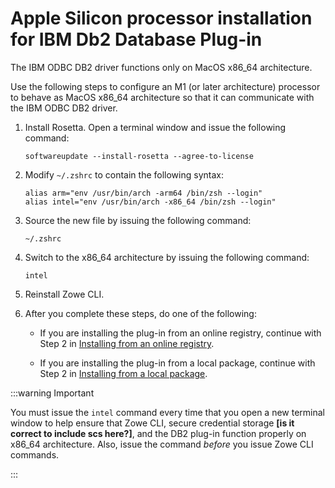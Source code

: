 # Apple Silicon processor installation for IBM Db2 Database Plug-in

The IBM ODBC DB2 driver functions only on MacOS x86_64 architecture.

Use the following steps to configure an M1 (or later architecture) processor to behave as MacOS x86_64 architecture so that it can communicate with the IBM ODBC DB2 driver.

1. Install Rosetta. Open a terminal window and issue the following command:

    ```
    softwareupdate --install-rosetta --agree-to-license
    ```
2.  Modify `~/.zshrc` to contain the following syntax:
    
    ```
    alias arm="env /usr/bin/arch -arm64 /bin/zsh --login"
    alias intel="env /usr/bin/arch -x86_64 /bin/zsh --login"
    ```

3. Source the new file by issuing the following command:
    
    ```
    ~/.zshrc
    ```

4. Switch to the x86_64 architecture by issuing the following command:

    ```
    intel
    ```

5. Reinstall Zowe CLI.
6. After you complete these steps, do one of the following:

    - If you are installing the plug-in from an online registry, continue with Step 2 in [Installing from an online registry](.//cli-db2plugin.md#installing-from-an-online-registry).

    - If you are installing the plug-in from a local package, continue with Step 2 in [Installing from a local package](../user-guide/cli-db2plugin.md#installing-from-a-local-package). 

:::warning Important 

You must issue the `intel` command every time that you open a new terminal window to help ensure that Zowe CLI, secure credential storage **[is it correct to include scs here?]**, and the DB2 plug-in function properly on x86_64 architecture. Also, issue the command *before* you issue Zowe CLI commands.

:::
